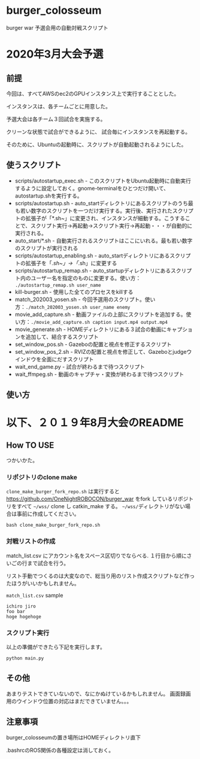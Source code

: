# burger_colosseum
burger war 予選会用の自動対戦スクリプト

# 2020年3月大会予選

## 前提
今回は、すべてAWSのec2のGPUインスタンス上で実行することとした。

インスタンスは、各チームごとに用意した。

予選大会は各チーム３回試合を実施する。

クリーンな状態で試合ができるように、
試合毎にインスタンスを再起動する。

そのために、Ubuntuの起動時に、スクリプトが自動起動されるようにした。


## 使うスクリプト
- scripts/autostartup_exec.sh - このスクリプトをUbuntu起動時に自動実行するように設定しておく。gnome-terminalをひとつだけ開いて、autostartup.shを実行する。
- scripts/autostartup.sh - auto_startディレクトリにあるスクリプトのうち最も若い数字のスクリプトを一つだけ実行する。実行後、実行されたスクリプトの拡張子が「*.sh~」に変更され、インスタンスが細動する。こうすることで、スクリプト実行→再起動→スクリプト実行→再起動・・・が自動的に実行される。
- auto_start/*.sh - 自動実行されるスクリプトはここにいれる。最も若い数字のスクリプトが実行される
- scripts/autostartup_enabling.sh - auto_startディレクトリにあるスクリプトの拡張子を「*.sh~」→「*.sh」に変更する
- scripts/autostartup_remap.sh - auto_startupディレクトリにあるスクリプト内のユーザー名を指定のものに変更する。使い方： `./autostartup_remap.sh user_name`
- kill-burger.sh - 使用した全てのプロセスをkillする
- match_202003_yosen.sh - 今回予選用のスクリプト。使い方：`./match_202003_yosen.sh user_name enemy`
- movie_add_capture.sh - 動画ファイルの上部にスクリプトを追加する。使い方：`./movie_add_capture.sh caption input.mp4 output.mp4`
- movie_generate.sh - HOMEディレクトリにある３試合の動画にキャプションを追加して、結合するスクリプト
- set_window_pos.sh - Gazeboの配置と視点を修正するスクリプト
- set_window_pos_2.sh - RVIZの配置と視点を修正して、Gazeboとjudgeウインドウを全面にだすスクリプト
- wait_end_game.py - 試合が終わるまで待つスクリプト
- wait_ffmpeg.sh - 動画のキャプチャ・変換が終わるまで待つスクリプト

## 使い方

# 以下、２０１９年8月大会のREADME
## How TO USE
つかいかた。


### リポジトリのclone make
`clone_make_burger_fork_repo.sh` は実行すると https://github.com/OneNightROBOCON/burger_war をfork しているリポジトリをすべて
`~/wss/` clone し catkin_make する。
`~/wss/`ディレクトリがない場合は事前に作成してください。
```
bash clone_make_burger_fork_repo.sh
```



### 対戦リストの作成
match_list.csv にアカウント名をスペース区切りでならべる.
１行目から順にさいごの行まで試合を行う。

リスト手動でつくるのは大変なので、総当り用のリスト作成スクリプトなど作ったほうがいいかもしれません。


`match_list.csv` sample
```
ichiro jiro
foo bar
hoge hogehoge
```

### スクリプト実行
以上の準備ができたら下記を実行します。
```
python main.py
```


## その他
あまりテストできていないので、なにかぬけているかもしれません。
画面録画用のウインドウ位置の対応はまだできていません。。。


## 注意事項
burger_colosseumの置き場所はHOMEディレクトリ直下

.bashrcのROS関係の各種設定は消しておく。

